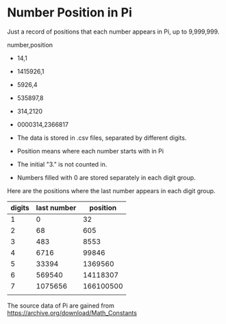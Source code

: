 # Number Position in Pi

Just a record of positions that each number appears in Pi, up to 9,999,999.

number,position
- 14,1
- 1415926,1
- 5926,4
- 535897,8
- 314,2120
- 0000314,2366817

- The data is stored in .csv files, separated by different digits.
- Position means where each number starts with in Pi
- The initial "3." is not counted in.
- Numbers filled with 0 are stored separately in each digit group.

Here are the positions where the last number appears in each digit group.

| digits | last number | position  |
|--------|-------------|-----------|
| 1      | 0           | 32        |
| 2      | 68          | 605       |
| 3      | 483         | 8553      |
| 4      | 6716        | 99846     |
| 5      | 33394       | 1369560   |
| 6      | 569540      | 14118307  |
| 7      | 1075656     | 166100500 |
|        |             |           |

The source data of Pi are gained from https://archive.org/download/Math_Constants

